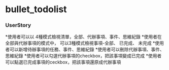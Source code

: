 # bullet_todolist

### UserStory
 *使用者可以以 4種模式檢視清單，全部、代辦事項、事件、思維紀錄
 *使用者在全部與代辦事項的模式中， 可以3種模式檢視事項-全部、 已完成、 未完成
 *使用者可以新增待辦事項的任務、事件、思維紀錄
 *使用者可以刪除代辦事項、事件、思維紀錄
 *使用者可以勾選代辦事項的checkbox，把該事項變成已完成
 *使用者可以點選已完成事項的ceckbox，把該事項還原成代辦事項
 
